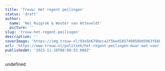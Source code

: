 ```yaml
---
title: 'Trouw: Het regent peilingen'
status: 'draft'
author:
  name: 'Nel Ruigrok & Wouter van Atteveldt'
  picture: ''
slug: 'trouw-het-regent-peilingen'
description: ''
coverImage: 'https://img.trouw.nl/93e5b679beca2f5bed585749058b05063f6bb389/het-regent-peilingen-maar-wat-voor-invloed-hebben-die-op-de-verkiezingen.webp'
url: 'https://www.trouw.nl/politiek/het-regent-peilingen-maar-wat-voor-invloed-hebben-die-op-de-verkiezingen~b6b55882/'
publishedAt: '2023-11-20T08:08:53.000Z'
---
```


undefined